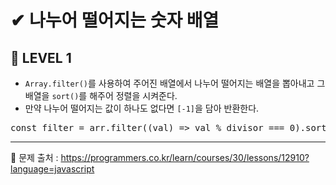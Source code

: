 # ✔ 나누어 떨어지는 숫자 배열
## 🌈 LEVEL 1
- `Array.filter()`를 사용하여 주어진 배열에서 나누어 떨어지는 배열을 뽑아내고 그 배열을 `sort()`를 해주어 정렬을 시켜준다.
- 만약 나누어 떨어지는 값이 하나도 없다면 `[-1]`을 담아 반환한다.
<pre>
const filter = arr.filter((val) => val % divisor === 0).sort((a, b) => a - b);
</pre>

<hr>

📌 문제 출처 : https://programmers.co.kr/learn/courses/30/lessons/12910?language=javascript
